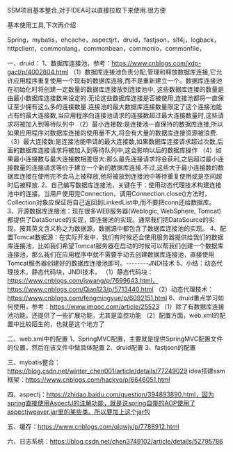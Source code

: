 ﻿
SSM项目基本整合,对于IDEA可以直接拉取下来使用.很方便

基本使用工具,下次再介绍

Spring，mybatis，ehcache，aspectjrt，druid，fastjson，slf4j，logback，
httpclient，commonlang，commonbean，commonio，commonfile，


一、druid：
1、数据库连接池，参考：https://www.cnblogs.com/xdp-gacl/p/4002804.html
（1）数据库连接池负责分配,管理和释放数据库连接,它允许应用程序重复使用一个现有的数据库连接,而不是重新建立一个。数据库连接池在初始化时将创建一定数量的数据库连接放到连接池中, 这些数据库连接的数量是由最小数据库连接数来设定的.无论这些数据库连接是否被使用,连接池都将一直保证至少拥有这么多的连接数量.连接池的最大数据库连接数量限定了这个连接池能占有的最大连接数,当应用程序向连接池请求的连接数超过最大连接数量时,这些请求将被加入到等待队列中
（2）最小连接数:是连接池一直保持的数据库连接,所以如果应用程序对数据库连接的使用量不大,将会有大量的数据库连接资源被浪费.
（3）最大连接数:是连接池能申请的最大连接数,如果数据库连接请求超过次数,后面的数据库连接请求将被加入到等待队列中,这会影响以后的数据库操作
（4）如果最小连接数与最大连接数相差很大:那么最先连接请求将会获利,之后超过最小连接数量的连接请求等价于建立一个新的数据库连接.不过,这些大于最小连接数的数据库连接在使用完不会马上被释放,他将被放到连接池中等待重复使用或是空间超时后被释放.
2、自己编写数据库连接池，关键在于：使用动态代理技术构建连接池中的连接。当用户使用完Connection，调用Connection.close()方法时，Collection对象应保证将自己返回到LinkedList中,而不要把conn还给数据库。
3、开源数据库连接池：现在很多WEB服务器(Weblogic, WebSphere, Tomcat)都提供了DataSoruce的实现，即连接池的实现。通常我们把DataSource的实现，按其英文含义称之为数据源，数据源中都包含了数据库连接池的实现。
4、配置Tomcat数据源：在实际开发中，我们有时候还会使用服务器提供给我们的数据库连接池，比如我们希望Tomcat服务器在启动的时候可以帮我们创建一个数据库连接池，那么我们在应用程序中就不需要手动去创建数据库连接池，直接使用Tomcat服务器创建好的数据库连接池即可。--------JNDI技术
5、小结：动态代理技术，静态代码块，JNDI技术，
（1）静态代码块：https://www.cnblogs.com/jswang/p/7699643.html，https://www.cnblogs.com/Qian123/p/5713440.html
（2）动态代理技术：https://www.cnblogs.com/fengmingyue/p/6092151.html
6、druid重点学习如何使用，参考：https://www.imooc.com/article/25523
（1）除了有数据库连接池功能，还提供了一些扩展功能，尤其是监控功能
（2）配置方面，web.xml的配置中比较陌生的，也就是这个地方了

二、web.xml中的配置
1、SpringMVC配置，主要就是提供SpringMVC配置文件的位置，然后在该文件中做具体配置
2、druid配置
3、fastjson的配置

三、mybatis整合：https://blog.csdn.net/winter_chen001/article/details/77249029
    idea搭建ssm框架：https://www.cnblogs.com/hackyo/p/6646051.html
    
四、aspectj：https://zhidao.baidu.com/question/394893890.html，因为spring直接使用AspectJ的注解功能，就是说spring自带的AOP使用了aspectjweaver.jar里的某些类。所以要加上这个jar包

五、缓存：https://www.cnblogs.com/qlqwjy/p/7788912.html

六、日志系统：https://blog.csdn.net/chen3749102/article/details/52795786

